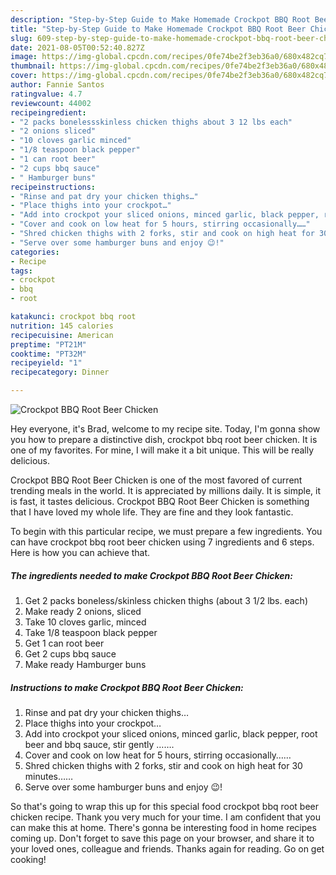 ```yaml
---
description: "Step-by-Step Guide to Make Homemade Crockpot BBQ Root Beer Chicken"
title: "Step-by-Step Guide to Make Homemade Crockpot BBQ Root Beer Chicken"
slug: 609-step-by-step-guide-to-make-homemade-crockpot-bbq-root-beer-chicken
date: 2021-08-05T00:52:40.827Z
image: https://img-global.cpcdn.com/recipes/0fe74be2f3eb36a0/680x482cq70/crockpot-bbq-root-beer-chicken-recipe-main-photo.jpg
thumbnail: https://img-global.cpcdn.com/recipes/0fe74be2f3eb36a0/680x482cq70/crockpot-bbq-root-beer-chicken-recipe-main-photo.jpg
cover: https://img-global.cpcdn.com/recipes/0fe74be2f3eb36a0/680x482cq70/crockpot-bbq-root-beer-chicken-recipe-main-photo.jpg
author: Fannie Santos
ratingvalue: 4.7
reviewcount: 44002
recipeingredient:
- "2 packs bonelessskinless chicken thighs about 3 12 lbs each"
- "2 onions sliced"
- "10 cloves garlic minced"
- "1/8 teaspoon black pepper"
- "1 can root beer"
- "2 cups bbq sauce"
- " Hamburger buns"
recipeinstructions:
- "Rinse and pat dry your chicken thighs…"
- "Place thighs into your crockpot…"
- "Add into crockpot your sliced onions, minced garlic, black pepper, root beer and bbq sauce, stir gently ……."
- "Cover and cook on low heat for 5 hours, stirring occasionally……"
- "Shred chicken thighs with 2 forks, stir and cook on high heat for 30 minutes……"
- "Serve over some hamburger buns and enjoy 😉!"
categories:
- Recipe
tags:
- crockpot
- bbq
- root

katakunci: crockpot bbq root 
nutrition: 145 calories
recipecuisine: American
preptime: "PT21M"
cooktime: "PT32M"
recipeyield: "1"
recipecategory: Dinner

---
```



![Crockpot BBQ Root Beer Chicken](https://img-global.cpcdn.com/recipes/0fe74be2f3eb36a0/680x482cq70/crockpot-bbq-root-beer-chicken-recipe-main-photo.jpg)

Hey everyone, it's Brad, welcome to my recipe site. Today, I'm gonna show you how to prepare a distinctive dish, crockpot bbq root beer chicken. It is one of my favorites. For mine, I will make it a bit unique. This will be really delicious.

Crockpot BBQ Root Beer Chicken is one of the most favored of current trending meals in the world. It is appreciated by millions daily. It is simple, it is fast, it tastes delicious. Crockpot BBQ Root Beer Chicken is something that I have loved my whole life. They are fine and they look fantastic.




To begin with this particular recipe, we must prepare a few ingredients. You can have crockpot bbq root beer chicken using 7 ingredients and 6 steps. Here is how you can achieve that.

<!--inarticleads1-->

##### The ingredients needed to make Crockpot BBQ Root Beer Chicken:

1. Get 2 packs boneless/skinless chicken thighs (about 3 1/2 lbs. each)
1. Make ready 2 onions, sliced
1. Take 10 cloves garlic, minced
1. Take 1/8 teaspoon black pepper
1. Get 1 can root beer
1. Get 2 cups bbq sauce
1. Make ready  Hamburger buns




<!--inarticleads2-->

##### Instructions to make Crockpot BBQ Root Beer Chicken:

1. Rinse and pat dry your chicken thighs…
1. Place thighs into your crockpot…
1. Add into crockpot your sliced onions, minced garlic, black pepper, root beer and bbq sauce, stir gently …….
1. Cover and cook on low heat for 5 hours, stirring occasionally……
1. Shred chicken thighs with 2 forks, stir and cook on high heat for 30 minutes……
1. Serve over some hamburger buns and enjoy 😉!




So that's going to wrap this up for this special food crockpot bbq root beer chicken recipe. Thank you very much for your time. I am confident that you can make this at home. There's gonna be interesting food in home recipes coming up. Don't forget to save this page on your browser, and share it to your loved ones, colleague and friends. Thanks again for reading. Go on get cooking!
